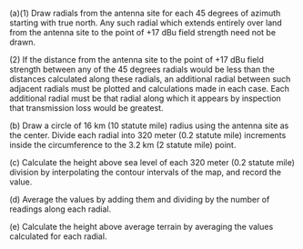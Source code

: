 (a)(1) Draw radials from the antenna site for each 45 degrees of azimuth starting with true north. Any such radial which extends entirely over land from the antenna site to the point of +17 dBu field strength need not be drawn.

(2) If the distance from the antenna site to the point of +17 dBu field strength between any of the 45 degrees radials would be less than the distances calculated along these radials, an additional radial between such adjacent radials must be plotted and calculations made in each case. Each additional radial must be that radial along which it appears by inspection that transmission loss would be greatest.

(b) Draw a circle of 16 km (10 statute mile) radius using the antenna site as the center. Divide each radial into 320 meter (0.2 statute mile) increments inside the circumference to the 3.2 km (2 statute mile) point.

(c) Calculate the height above sea level of each 320 meter (0.2 statute mile) division by interpolating the contour intervals of the map, and record the value.

(d) Average the values by adding them and dividing by the number of readings along each radial.

(e) Calculate the height above average terrain by averaging the values calculated for each radial.

